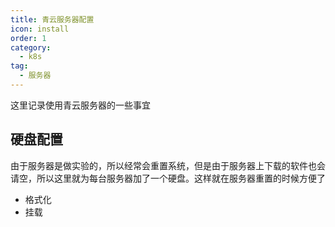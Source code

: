 ```yaml
---
title: 青云服务器配置
icon: install
order: 1
category:
  - k8s
tag:
  - 服务器
---
```


这里记录使用青云服务器的一些事宜


## 硬盘配置

由于服务器是做实验的，所以经常会重置系统，但是由于服务器上下载的软件也会请空，所以这里就为每台服务器加了一个硬盘。这样就在服务器重置的时候方便了

- 格式化
- 挂载

